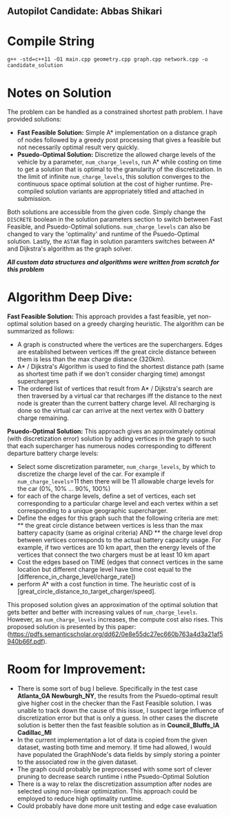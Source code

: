 ## Autopilot Candidate: Abbas Shikari

# Compile String

`g++ -std=c++11 -O1 main.cpp geometry.cpp graph.cpp network.cpp -o candidate_solution`


# Notes on Solution

The problem can be handled as a constrained shortest path problem. I have provided solutions:
* **Fast Feasible Solution:** Simple A* implementation on a distance graph of nodes followed by a greedy post processing that gives a feasible but not necessarily optimal result very quickly.
* **Psuedo-Optimal Solution:** Discretize the allowed charge levels of the vehicle by a parameter, `num_charge_levels`, run A* while costing on time to get a solution that is optimal to the granularity of the discretization. In the limit of infinite `num_charge_levels`, this solution converges to the continuous space optimal solution at the cost of higher runtime. Pre-compiled solution variants are appropriately titled and attached in submission.

Both solutions are accessible from the given code. Simply change the `DISCRETE` boolean in the solution parameters section to switch between Fast Feasible, and Psuedo-Optimal solutions. `num_charge_levels` can also be changed to vary the 'optimality' and runtime of the Psuedo-Optimal solution. Lastly, the `ASTAR` flag in solution paramters switches between A* and Dijkstra's algorithm as the graph solver.

***All custom data structures and algorithms were written from scratch for this problem***


# Algorithm Deep Dive:

**Fast Feasible Solution:**
This approach provides a fast feasible, yet non-optimal solution based on a greedy charging heuristic. The algorithm can be summarized as follows:
* A graph is constructed where the vertices are the superchargers. Edges are established between vertices iff the great circle distance between them is less than the max charge distance (320km).
* A* / Dijkstra's Algorithm is used to find the shortest distance path (same as shortest time path if we don't consider charging time) amongst superchargers
* The ordered list of vertices that result from A* / Dijkstra's search are then traversed by a virtual car that recharges iff the distance to the next node is greater than the current battery charge level. All recharging is done so the virtual car can arrive at the next vertex with 0 battery charge remaining.


**Psuedo-Optimal Solution:**
This approach gives an approximately optimal (with discretization error) solution by adding vertices in the graph to such that each supercharger has numerous nodes corresponding to different departure battery charge levels:
* Select some discretization parameter, `num_charge_levels`, by which to discretize the charge level of the car. For example if `num_charge_levels`=11 then there will be 11 allowable charge levels for the car (0%, 10% ... 90%, 100%)
* for each of the charge levels, define a set of vertices, each set corresponding to a particular charge level and each vertex within a set corresponding to a unique geographic supercharger.
* Define the edges for this graph such that the following criteria are met:
** the great circle distance between vertices is less than the max battery capacity (same as original criteria) AND
** the charge level drop between vertices corresponds to the actual battery capacity usage. For example, if two vertices are 10 km apart, then the energy levels of the vertices that connect the two chargers must be at least 10 km apart
* Cost the edges based on TIME (edges that connect vertices in the same location but different charge level have time cost equal to the [difference_in_charge_level/charge_rate])
* perform A* with a cost function in time. The heuristic cost of is [great_circle_distance_to_target_charger/speed].


This proposed solution gives an approximation of the optimal solution that gets better and better with increasing values of `num_charge_levels`. However, as `num_charge_levels` increases, the compute cost also rises. This proposed solution is presented by this paper: (https://pdfs.semanticscholar.org/dd62/0e8e55dc27ec660b763a4d3a21af5940b66f.pdf). 


# Room for Improvement:

* There is some sort of bug I believe. Specifically in the test case **Atlanta_GA Newburgh_NY**, the results from the Psuedo-optimal result give higher cost in the checker than the Fast Feasible solution. I was unable to track down the cause of this issue, I suspect large influence of discretization error but that is only a guess. In other cases the discrete solution is better then the fast feasible solution as in **Council_Bluffs_IA Cadillac_MI** 
* In the current implementation a lot of data is copied from the given dataset, wasting both time and memory. If time had allowed, I would have populated the GraphNode's data fields by simply storing a pointer to the associated row in the given dataset.
* The graph could probably be preprocessed with some sort of clever pruning to decrease search runtime i nthe Psuedo-Optimal Solution
* There is a way to relax the discretization assumption after nodes are selected using non-linear optimization. This approach could be employed to reduce high optimality runtime.
* Could probably have done more unit testing and edge case evaluation